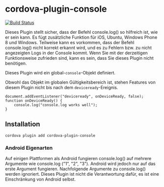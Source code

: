 <!---
# license: Licensed to the Apache Software Foundation (ASF) under one
#         or more contributor license agreements.  See the NOTICE file
#         distributed with this work for additional information
#         regarding copyright ownership.  The ASF licenses this file
#         to you under the Apache License, Version 2.0 (the
#         "License"); you may not use this file except in compliance
#         with the License.  You may obtain a copy of the License at
#
#           http://www.apache.org/licenses/LICENSE-2.0
#
#         Unless required by applicable law or agreed to in writing,
#         software distributed under the License is distributed on an
#         "AS IS" BASIS, WITHOUT WARRANTIES OR CONDITIONS OF ANY
#         KIND, either express or implied.  See the License for the
#         specific language governing permissions and limitations
#         under the License.
-->

# cordova-plugin-console

[![Build Status](https://travis-ci.org/apache/cordova-plugin-console.svg)](https://travis-ci.org/apache/cordova-plugin-console)

Dieses Plugin stellt sicher, dass der Befehl console.log() so hilfreich ist, wie er sein kann. Es fügt zusätzliche Funktion für iOS, Ubuntu, Windows Phone 8 und Windows. Teilweise kann es vorkommen, dass der Befehl console.log() nicht korrekt erkannt wird, und es zu Fehlern bzw. zu nicht angezeigten Logs in der Console kommt. Wenn Sie mit der derzeitigen Funktionsweise zufrieden sind, kann es sein, dass Sie dieses Plugin nicht benötigen.

Dieses Plugin wird ein global-`console`-Objekt definiert.

Obwohl das Objekt im globalen Gültigkeitsbereich ist, stehen Features von diesem Plugin nicht bis nach dem `deviceready`-Ereignis.

    document.addEventListener("deviceready", onDeviceReady, false);
    function onDeviceReady() {
        console.log("console.log works well");
    }
    

## Installation

    cordova plugin add cordova-plugin-console
    

### Android Eigenarten

Auf einigen Plattformen als Android fungieren console.log() auf mehrere Argumente wie console.log ("1", "2", "3"). Android wird jedoch nur auf das erste Argument fungieren. Nachfolgende Argumente zu console.log() werden ignoriert. Dieses Plugin ist nicht die Verantwortung dafür, es ist eine Einschränkung von Android selbst.